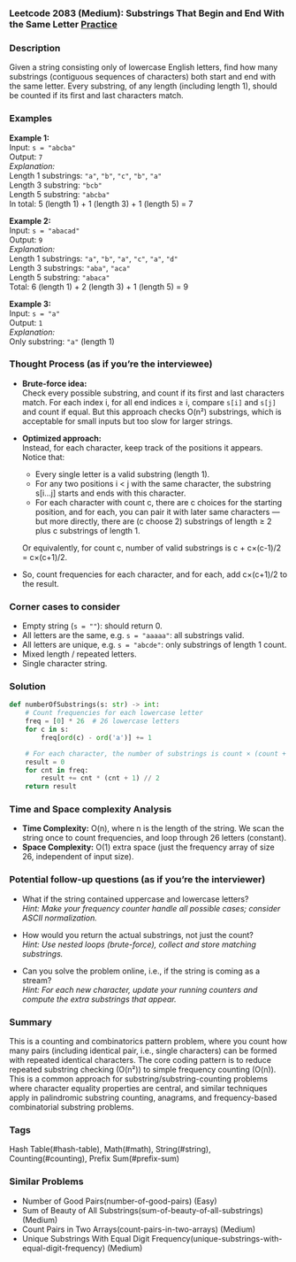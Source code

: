### Leetcode 2083 (Medium): Substrings That Begin and End With the Same Letter [Practice](https://leetcode.com/problems/substrings-that-begin-and-end-with-the-same-letter)

### Description  
Given a string consisting only of lowercase English letters, find how many substrings (contiguous sequences of characters) both start and end with the same letter. Every substring, of any length (including length 1), should be counted if its first and last characters match.

### Examples  

**Example 1:**  
Input: `s = "abcba"`  
Output: `7`  
*Explanation:*  
Length 1 substrings: `"a"`, `"b"`, `"c"`, `"b"`, `"a"`  
Length 3 substring: `"bcb"`  
Length 5 substring: `"abcba"`  
In total: 5 (length 1) + 1 (length 3) + 1 (length 5) = 7

**Example 2:**  
Input: `s = "abacad"`  
Output: `9`  
*Explanation:*  
Length 1 substrings: `"a"`, `"b"`, `"a"`, `"c"`, `"a"`, `"d"`  
Length 3 substrings: `"aba"`, `"aca"`  
Length 5 substring: `"abaca"`  
Total: 6 (length 1) + 2 (length 3) + 1 (length 5) = 9

**Example 3:**  
Input: `s = "a"`  
Output: `1`  
*Explanation:*  
Only substring: `"a"` (length 1)

### Thought Process (as if you’re the interviewee)  
- **Brute-force idea:**  
  Check every possible substring, and count if its first and last characters match. For each index i, for all end indices ≥ i, compare `s[i]` and `s[j]` and count if equal. But this approach checks O(n²) substrings, which is acceptable for small inputs but too slow for larger strings.

- **Optimized approach:**  
  Instead, for each character, keep track of the positions it appears.  
  Notice that:  
  - Every single letter is a valid substring (length 1).  
  - For any two positions i < j with the same character, the substring s[i...j] starts and ends with this character.
  - For each character with count c, there are c choices for the starting position, and for each, you can pair it with later same characters — but more directly, there are (c choose 2) substrings of length ≥ 2 plus c substrings of length 1.

  Or equivalently, for count c, number of valid substrings is c + c×(c-1)/2 = c×(c+1)/2.

- So, count frequencies for each character, and for each, add c×(c+1)/2 to the result.

### Corner cases to consider  
- Empty string (`s = ""`): should return 0.
- All letters are the same, e.g. `s = "aaaaa"`: all substrings valid.
- All letters are unique, e.g. `s = "abcde"`: only substrings of length 1 count.
- Mixed length / repeated letters.
- Single character string.

### Solution

```python
def numberOfSubstrings(s: str) -> int:
    # Count frequencies for each lowercase letter
    freq = [0] * 26  # 26 lowercase letters
    for c in s:
        freq[ord(c) - ord('a')] += 1

    # For each character, the number of substrings is count × (count + 1) // 2
    result = 0
    for cnt in freq:
        result += cnt * (cnt + 1) // 2
    return result
```

### Time and Space complexity Analysis  

- **Time Complexity:** O(n), where n is the length of the string. We scan the string once to count frequencies, and loop through 26 letters (constant).
- **Space Complexity:** O(1) extra space (just the frequency array of size 26, independent of input size).

### Potential follow-up questions (as if you’re the interviewer)  

- What if the string contained uppercase and lowercase letters?  
  *Hint: Make your frequency counter handle all possible cases; consider ASCII normalization.*

- How would you return the actual substrings, not just the count?  
  *Hint: Use nested loops (brute-force), collect and store matching substrings.*

- Can you solve the problem online, i.e., if the string is coming as a stream?  
  *Hint: For each new character, update your running counters and compute the extra substrings that appear.*

### Summary
This is a counting and combinatorics pattern problem, where you count how many pairs (including identical pair, i.e., single characters) can be formed with repeated identical characters. The core coding pattern is to reduce repeated substring checking (O(n²)) to simple frequency counting (O(n)). This is a common approach for substring/substring-counting problems where character equality properties are central, and similar techniques apply in palindromic substring counting, anagrams, and frequency-based combinatorial substring problems.

### Tags
Hash Table(#hash-table), Math(#math), String(#string), Counting(#counting), Prefix Sum(#prefix-sum)

### Similar Problems
- Number of Good Pairs(number-of-good-pairs) (Easy)
- Sum of Beauty of All Substrings(sum-of-beauty-of-all-substrings) (Medium)
- Count Pairs in Two Arrays(count-pairs-in-two-arrays) (Medium)
- Unique Substrings With Equal Digit Frequency(unique-substrings-with-equal-digit-frequency) (Medium)